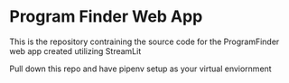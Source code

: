 # Program Finder Web App

This is the repository contraining the source code for the ProgramFinder web app created utilizing StreamLit

Pull down this repo and have pipenv setup as your virtual enviornment 
